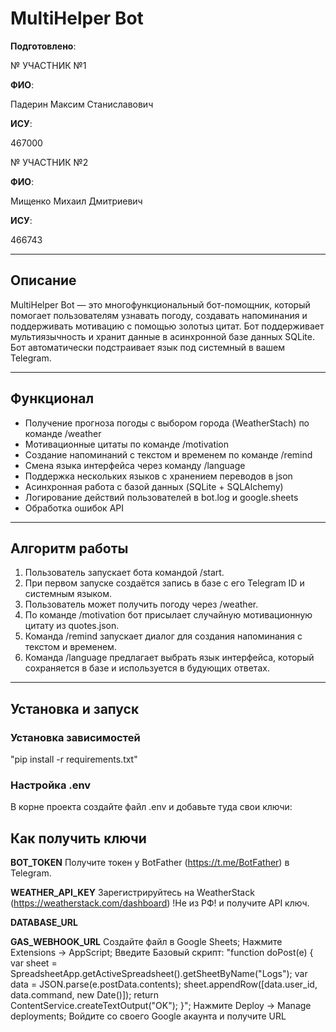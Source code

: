 # MultiHelper Bot

__Подготовлено__:

№ УЧАСТНИК №1

**ФИО**:

Падерин Максим Станиславович 

**ИСУ**:

467000


№ УЧАСТНИК №2

**ФИО**:

Мищенко Михаил Дмитриевич

**ИСУ**:

466743


---


## Описание

MultiHelper Bot — это многофункциональный бот-помощник, который помогает пользователям узнавать погоду, создавать напоминания и поддерживать мотивацию с помощью золотыз цитат. Бот поддерживает мультиязычность и  хранит данные в асинхронной базе данных SQLite. Бот автоматически подстраивает язык под системный в вашем Telegram.

---

## Функционал

- Получение прогноза погоды с выбором города (WeatherStach) по команде /weather
- Мотивационные цитаты по команде /motivation
- Создание напоминаний с текстом и временем по команде /remind
- Смена языка интерфейса через команду /language
- Поддержка нескольких языков с хранением переводов в json
- Асинхронная работа с базой данных (SQLite + SQLAlchemy)
- Логирование действий пользователей в bot.log и google.sheets
- Обработка ошибок API

---

## Алгоритм работы

1. Пользователь запускает бота командой /start.
2. При первом запуске создаётся запись в базе с его Telegram ID и системным языком.
3. Пользователь может получить погоду через /weather.
4. По команде /motivation бот присылает случайную мотивационную цитату из quotes.json.
5. Команда /remind запускает диалог для создания напоминания с текстом и временем.
6. Команда /language предлагает выбрать язык интерфейса, который сохраняется в базе и используется в будующих ответах.

---

## Установка и запуск

### Установка зависимостей

"pip install -r requirements.txt"


### Настройка .env

В корне проекта создайте файл .env и добавьте туда свои ключи:

## Как получить ключи

**BOT_TOKEN**
Получите токен у BotFather (https://t.me/BotFather) в Telegram.

**WEATHER_API_KEY**
Зарегистрируйтесь на WeatherStack (https://weatherstack.com/dashboard) !Не из РФ! и получите API ключ.

**DATABASE_URL**

**GAS_WEBHOOK_URL**
Создайте файл в Google Sheets;
Нажмите Extensions -> AppScript;
Введите Базовый скрипт:
"function doPost(e) {
  var sheet = SpreadsheetApp.getActiveSpreadsheet().getSheetByName("Logs");
  var data = JSON.parse(e.postData.contents);
  sheet.appendRow([data.user_id, data.command, new Date()]);
  return ContentService.createTextOutput("OK");
}";
Нажмите Deploy -> Manage deployments;
Войдите со своего Google акаунта и получите URL
